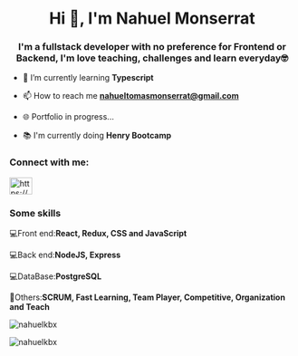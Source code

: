 <h1 align="center">Hi 👋, I'm Nahuel Monserrat</h1>
<h3 align="center">I'm a fullstack developer with no preference for Frontend or Backend,  I'm love teaching, challenges and learn everyday🤓</h3>



- 🌱 I’m currently learning **Typescript**

- 📫 How to reach me **nahueltomasmonserrat@gmail.com**

- 🌐 Portfolio in progress...

- 📚  I'm currently doing **Henry Bootcamp**


<h3 align="left">Connect with me:</h3>
<p align="left">
<a href="https://linkedin.com/in/https://www.linkedin.com/in/nahuelmonserrat/" target="blank"><img align="center" src="https://raw.githubusercontent.com/rahuldkjain/github-profile-readme-generator/master/src/images/icons/Social/linked-in-alt.svg" alt="https://www.linkedin.com/in/nahuelmonserrat/" height="30" width="40" /></a>
</p>

<h3 align="left">Some skills</h3>

💻Front end:**React, Redux, CSS and JavaScript** 

💻Back end:**NodeJS, Express** 

💻DataBase:**PostgreSQL**

🤝Others:**SCRUM, Fast Learning, Team Player, Competitive, Organization and Teach**


<p><img align="center" src="https://github-readme-stats.vercel.app/api/top-langs?username=nahuelkbx&show_icons=true&locale=en&layout=compact" alt="nahuelkbx" /></p>

<p><img align="center" src="https://github-readme-streak-stats.herokuapp.com/?user=nahuelkbx&" alt="nahuelkbx" /></p>





